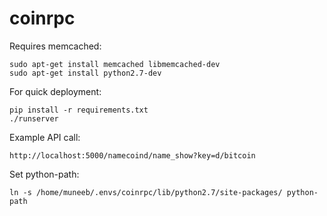 coinrpc
=======

Requires memcached:

```
sudo apt-get install memcached libmemcached-dev
sudo apt-get install python2.7-dev

```

For quick deployment:

```
pip install -r requirements.txt
./runserver 
```

Example API call: 
```
http://localhost:5000/namecoind/name_show?key=d/bitcoin
```

Set python-path:

```
ln -s /home/muneeb/.envs/coinrpc/lib/python2.7/site-packages/ python-path
```
